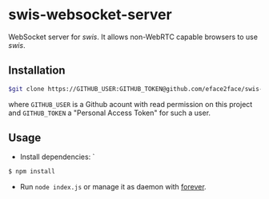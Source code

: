 # swis-websocket-server

WebSocket server for *swis*. It allows non-WebRTC capable browsers to use *swis*.


## Installation

```bash
$git clone https://GITHUB_USER:GITHUB_TOKEN@github.com/eface2face/swis-websocket-server.git
```

where `GITHUB_USER` is a Github acount with read permission on this project and `GITHUB_TOKEN` a "Personal Access Token" for such a user.


## Usage

* Install dependencies:
`
```bash
$ npm install
```

* Run `node index.js` or manage it as daemon with [forever](https://www.npmjs.com/package/forever).
